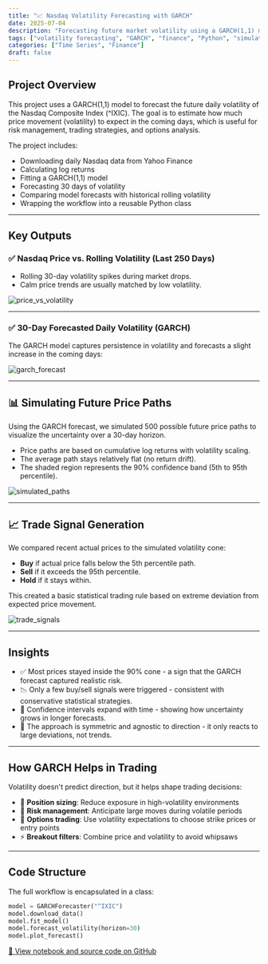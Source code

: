 ```yaml
---
title: "📈 Nasdaq Volatility Forecasting with GARCH"
date: 2025-07-04
description: "Forecasting future market volatility using a GARCH(1,1) model on Nasdaq (^IXIC) returns"
tags: ["volatility forecasting", "GARCH", "finance", "Python", "simulation", "trading"]
categories: ["Time Series", "Finance"]
draft: false
---
```


## Project Overview

This project uses a GARCH(1,1) model to forecast the future daily volatility of the Nasdaq Composite Index (^IXIC). The goal is to estimate how much price movement (volatility) to expect in the coming days, which is useful for risk management, trading strategies, and options analysis.

The project includes:

- Downloading daily Nasdaq data from Yahoo Finance
- Calculating log returns
- Fitting a GARCH(1,1) model
- Forecasting 30 days of volatility
- Comparing model forecasts with historical rolling volatility
- Wrapping the workflow into a reusable Python class

---

## Key Outputs

### ✅ Nasdaq Price vs. Rolling Volatility (Last 250 Days)

- Rolling 30-day volatility spikes during market drops.
- Calm price trends are usually matched by low volatility.

![price_vs_volatility](/images/price_vs_volatility.png)

---

### ✅ 30-Day Forecasted Daily Volatility (GARCH)

The GARCH model captures persistence in volatility and forecasts a slight increase in the coming days:

![garch_forecast](/images/garch_forecast.png)

---

## 📊 Simulating Future Price Paths

Using the GARCH forecast, we simulated 500 possible future price paths to visualize the uncertainty over a 30-day horizon.

- Price paths are based on cumulative log returns with volatility scaling.
- The average path stays relatively flat (no return drift).
- The shaded region represents the 90% confidence band (5th to 95th percentile).

![simulated_paths](/images/simulated_paths.png)

---

## 📈 Trade Signal Generation

We compared recent actual prices to the simulated volatility cone:

- **Buy** if actual price falls below the 5th percentile path.
- **Sell** if it exceeds the 95th percentile.
- **Hold** if it stays within.

This created a basic statistical trading rule based on extreme deviation from expected price movement.

![trade_signals](/images/trade_signals.png)

---

## Insights

- ✅ Most prices stayed inside the 90% cone - a sign that the GARCH forecast captured realistic risk.
- 📉 Only a few buy/sell signals were triggered - consistent with conservative statistical strategies.
- 🧠 Confidence intervals expand with time - showing how uncertainty grows in longer forecasts.
- 🔄 The approach is symmetric and agnostic to direction - it only reacts to large deviations, not trends.

---

## How GARCH Helps in Trading

Volatility doesn't predict direction, but it helps shape trading decisions:

- 📏 **Position sizing**: Reduce exposure in high-volatility environments
- 🧠 **Risk management**: Anticipate large moves during volatile periods
- 💸 **Options trading**: Use volatility expectations to choose strike prices or entry points
- ⚡ **Breakout filters**: Combine price and volatility to avoid whipsaws

---

## Code Structure

The full workflow is encapsulated in a class:

```python
model = GARCHForecaster("^IXIC")
model.download_data()
model.fit_model()
model.forecast_volatility(horizon=30)
model.plot_forecast()
```

[🔗 View notebook and source code on GitHub](https://github.com/Bnjenga1/nasdaq-volatility-garch/blob/main/volatility_forecasting.ipynb)
